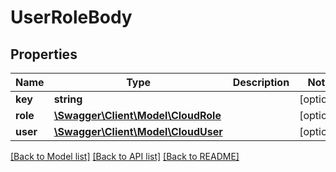 # UserRoleBody

## Properties
Name | Type | Description | Notes
------------ | ------------- | ------------- | -------------
**key** | **string** |  | [optional] 
**role** | [**\Swagger\Client\Model\CloudRole**](CloudRole.md) |  | [optional] 
**user** | [**\Swagger\Client\Model\CloudUser**](CloudUser.md) |  | [optional] 

[[Back to Model list]](../README.md#documentation-for-models) [[Back to API list]](../README.md#documentation-for-api-endpoints) [[Back to README]](../README.md)



